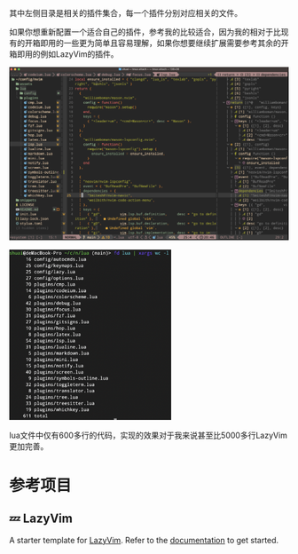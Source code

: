 其中左侧目录是相关的插件集合，每一个插件分别对应相关的文件。

如果你想重新配置一个适合自己的插件，参考我的比较适合，因为我的相对于比现有的开箱即用的一些更为简单且容易理解，如果你想要继续扩展需要参考其余的开箱即用的例如LazyVim的插件。

![image-20231031204651406](assets/image-20231031204651406.png)

<img src="assets/image-20231031210401176.png" alt="image-20231031210401176" style="zoom:30%;" />

lua文件中仅有600多行的代码，实现的效果对于我来说甚至比5000多行LazyVim更加完善。



# 参考项目

## 💤 LazyVim

A starter template for [LazyVim](https://github.com/LazyVim/LazyVim).
Refer to the [documentation](https://lazyvim.github.io/installation) to get started.
